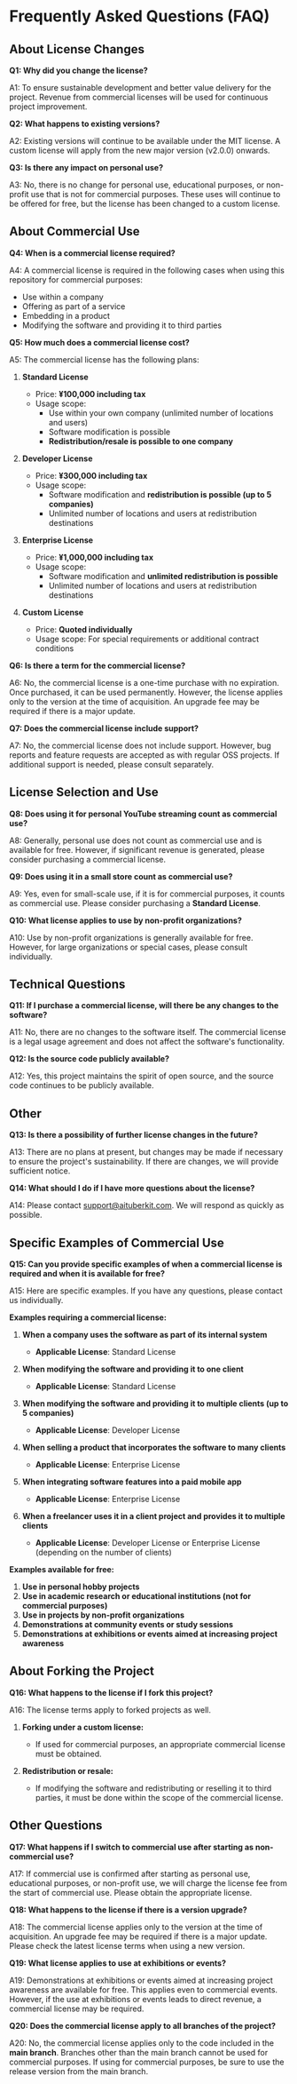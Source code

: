 # Frequently Asked Questions (FAQ)

## About License Changes

**Q1: Why did you change the license?**

A1: To ensure sustainable development and better value delivery for the project. Revenue from commercial licenses will be used for continuous project improvement.

**Q2: What happens to existing versions?**

A2: Existing versions will continue to be available under the MIT license. A custom license will apply from the new major version (v2.0.0) onwards.

**Q3: Is there any impact on personal use?**

A3: No, there is no change for personal use, educational purposes, or non-profit use that is not for commercial purposes. These uses will continue to be offered for free, but the license has been changed to a custom license.

## About Commercial Use

**Q4: When is a commercial license required?**

A4: A commercial license is required in the following cases when using this repository for commercial purposes:

- Use within a company
- Offering as part of a service
- Embedding in a product
- Modifying the software and providing it to third parties

**Q5: How much does a commercial license cost?**

A5: The commercial license has the following plans:

1. **Standard License**
   - Price: **¥100,000 including tax**
   - Usage scope:
     - Use within your own company (unlimited number of locations and users)
     - Software modification is possible
     - **Redistribution/resale is possible to one company**

2. **Developer License**
   - Price: **¥300,000 including tax**
   - Usage scope:
     - Software modification and **redistribution is possible (up to 5 companies)**
     - Unlimited number of locations and users at redistribution destinations

3. **Enterprise License**
   - Price: **¥1,000,000 including tax**
   - Usage scope:
     - Software modification and **unlimited redistribution is possible**
     - Unlimited number of locations and users at redistribution destinations

4. **Custom License**
   - Price: **Quoted individually**
   - Usage scope: For special requirements or additional contract conditions

**Q6: Is there a term for the commercial license?**

A6: No, the commercial license is a one-time purchase with no expiration. Once purchased, it can be used permanently. However, the license applies only to the version at the time of acquisition. An upgrade fee may be required if there is a major update.

**Q7: Does the commercial license include support?**

A7: No, the commercial license does not include support. However, bug reports and feature requests are accepted as with regular OSS projects. If additional support is needed, please consult separately.

## License Selection and Use

**Q8: Does using it for personal YouTube streaming count as commercial use?**

A8: Generally, personal use does not count as commercial use and is available for free. However, if significant revenue is generated, please consider purchasing a commercial license.

**Q9: Does using it in a small store count as commercial use?**

A9: Yes, even for small-scale use, if it is for commercial purposes, it counts as commercial use. Please consider purchasing a **Standard License**.

**Q10: What license applies to use by non-profit organizations?**

A10: Use by non-profit organizations is generally available for free. However, for large organizations or special cases, please consult individually.

## Technical Questions

**Q11: If I purchase a commercial license, will there be any changes to the software?**

A11: No, there are no changes to the software itself. The commercial license is a legal usage agreement and does not affect the software's functionality.

**Q12: Is the source code publicly available?**

A12: Yes, this project maintains the spirit of open source, and the source code continues to be publicly available.

## Other

**Q13: Is there a possibility of further license changes in the future?**

A13: There are no plans at present, but changes may be made if necessary to ensure the project's sustainability. If there are changes, we will provide sufficient notice.

**Q14: What should I do if I have more questions about the license?**

A14: Please contact support@aituberkit.com. We will respond as quickly as possible.

## Specific Examples of Commercial Use

**Q15: Can you provide specific examples of when a commercial license is required and when it is available for free?**

A15: Here are specific examples. If you have any questions, please contact us individually.

**Examples requiring a commercial license:**

1. **When a company uses the software as part of its internal system**
   - **Applicable License**: Standard License

2. **When modifying the software and providing it to one client**
   - **Applicable License**: Standard License

3. **When modifying the software and providing it to multiple clients (up to 5 companies)**
   - **Applicable License**: Developer License

4. **When selling a product that incorporates the software to many clients**
   - **Applicable License**: Enterprise License

5. **When integrating software features into a paid mobile app**
   - **Applicable License**: Enterprise License

6. **When a freelancer uses it in a client project and provides it to multiple clients**
   - **Applicable License**: Developer License or Enterprise License (depending on the number of clients)

**Examples available for free:**

1. **Use in personal hobby projects**
2. **Use in academic research or educational institutions (not for commercial purposes)**
3. **Use in projects by non-profit organizations**
4. **Demonstrations at community events or study sessions**
5. **Demonstrations at exhibitions or events aimed at increasing project awareness**

## About Forking the Project

**Q16: What happens to the license if I fork this project?**

A16: The license terms apply to forked projects as well.

1. **Forking under a custom license:**
   - If used for commercial purposes, an appropriate commercial license must be obtained.

2. **Redistribution or resale:**
   - If modifying the software and redistributing or reselling it to third parties, it must be done within the scope of the commercial license.

## Other Questions

**Q17: What happens if I switch to commercial use after starting as non-commercial use?**

A17: If commercial use is confirmed after starting as personal use, educational purposes, or non-profit use, we will charge the license fee from the start of commercial use. Please obtain the appropriate license.

**Q18: What happens to the license if there is a version upgrade?**

A18: The commercial license applies only to the version at the time of acquisition. An upgrade fee may be required if there is a major update. Please check the latest license terms when using a new version.

**Q19: What license applies to use at exhibitions or events?**

A19: Demonstrations at exhibitions or events aimed at increasing project awareness are available for free. This applies even to commercial events. However, if the use at exhibitions or events leads to direct revenue, a commercial license may be required.

**Q20: Does the commercial license apply to all branches of the project?**

A20: No, the commercial license applies only to the code included in the **main branch**. Branches other than the main branch cannot be used for commercial purposes. If using for commercial purposes, be sure to use the release version from the main branch.
